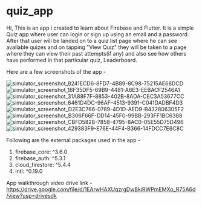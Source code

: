 # quiz_app

Hi, This is an app i created to learn about Firebase and Flutter. It is a simple Quiz app where user can login or sign up using an email and a password. After that user will be landed on to a quiz list page where he can see available quizes and on tapping "View Quiz" they will be taken to a page where they can view their past attempts(if any) and also see how others have performed in that particular quiz, Leaderboard.

Here are a few screenshots of the app -


![simulator_screenshot_8241ECD6-8FD7-4B89-8C98-75215AE68DCD](https://github.com/user-attachments/assets/48fb2038-a102-407b-b465-fb79cabcadf3)
![simulator_screenshot_16F35DF5-69B9-4481-A8E3-EEBACF2546A1](https://github.com/user-attachments/assets/4860535f-98d3-49ac-a976-e04e6fd3377e)
![simulator_screenshot_31A88F7F-8853-402B-8ADA-CEC3A53677CC](https://github.com/user-attachments/assets/5e7984a9-7815-4279-81ce-340c287fe46d)
![simulator_screenshot_6461D4DC-96AF-4513-9391-C041DADBF4D3](https://github.com/user-attachments/assets/0a12c9d5-58d0-439b-a42f-fdb13af464db)
![simulator_screenshot_D2E3C766-0789-4D1D-AED9-B432806305F2](https://github.com/user-attachments/assets/d0b16853-dbeb-42dc-b571-efd44a6c4eda)
![simulator_screenshot_B306F66F-DD14-45F0-99BB-293FF1BC6388](https://github.com/user-attachments/assets/8794888e-4fb3-4a7e-ac86-9f358be32343)
![simulator_screenshot_CBFD5828-7858-4795-8AC0-05E55D75D496](https://github.com/user-attachments/assets/6ef64e99-ee44-4cf9-86d1-3163df230567)
![simulator_screenshot_429383F9-E76E-44F4-B366-14FDCC7E6C8C](https://github.com/user-attachments/assets/4ed0a71c-dc31-4a83-b602-ed6584e1c6db)

Following are the external packages used in the app -
  1. firebase_core: ^3.6.0
  2. firebase_auth: ^5.3.1
  3. cloud_firestore: ^5.4.4
  4. intl: ^0.19.0

App walkthrough video drive link - https://drive.google.com/file/d/1EArwHAXUqzrgDwBkjRWPmEMXo_R75A6d/view?usp=drivesdk
